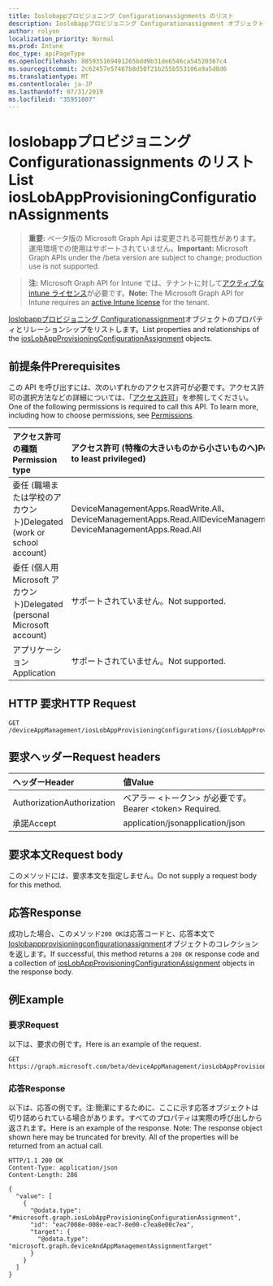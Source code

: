 ```yaml
---
title: Ioslobappプロビジョニング Configurationassignments のリスト
description: Ioslobappプロビジョニング Configurationassignment オブジェクトのプロパティとリレーションシップをリストします。
author: rolyon
localization_priority: Normal
ms.prod: Intune
doc_type: apiPageType
ms.openlocfilehash: 885935169491265bdd9b31de6546ca54520367c4
ms.sourcegitcommit: 2c62457e57467b8d50f21b255b553106a9a5d8d6
ms.translationtype: MT
ms.contentlocale: ja-JP
ms.lasthandoff: 07/31/2019
ms.locfileid: "35951807"
---
```

# <a name="list-ioslobappprovisioningconfigurationassignments"></a><span data-ttu-id="dbce8-103">Ioslobappプロビジョニング Configurationassignments のリスト</span><span class="sxs-lookup"><span data-stu-id="dbce8-103">List iosLobAppProvisioningConfigurationAssignments</span></span>

> <span data-ttu-id="dbce8-104">**重要:** ベータ版の Microsoft Graph Api は変更される可能性があります。運用環境での使用はサポートされていません。</span><span class="sxs-lookup"><span data-stu-id="dbce8-104">**Important:** Microsoft Graph APIs under the /beta version are subject to change; production use is not supported.</span></span>

> <span data-ttu-id="dbce8-105">**注:** Microsoft Graph API for Intune では、テナントに対して[アクティブな intune ライセンス](https://go.microsoft.com/fwlink/?linkid=839381)が必要です。</span><span class="sxs-lookup"><span data-stu-id="dbce8-105">**Note:** The Microsoft Graph API for Intune requires an [active Intune license](https://go.microsoft.com/fwlink/?linkid=839381) for the tenant.</span></span>

<span data-ttu-id="dbce8-106">[Ioslobappプロビジョニング Configurationassignment](../resources/intune-apps-ioslobappprovisioningconfigurationassignment.md)オブジェクトのプロパティとリレーションシップをリストします。</span><span class="sxs-lookup"><span data-stu-id="dbce8-106">List properties and relationships of the [iosLobAppProvisioningConfigurationAssignment](../resources/intune-apps-ioslobappprovisioningconfigurationassignment.md) objects.</span></span>

## <a name="prerequisites"></a><span data-ttu-id="dbce8-107">前提条件</span><span class="sxs-lookup"><span data-stu-id="dbce8-107">Prerequisites</span></span>
<span data-ttu-id="dbce8-p101">この API を呼び出すには、次のいずれかのアクセス許可が必要です。アクセス許可の選択方法などの詳細については、「[アクセス許可](/graph/permissions-reference)」を参照してください。</span><span class="sxs-lookup"><span data-stu-id="dbce8-p101">One of the following permissions is required to call this API. To learn more, including how to choose permissions, see [Permissions](/graph/permissions-reference).</span></span>

|<span data-ttu-id="dbce8-110">アクセス許可の種類</span><span class="sxs-lookup"><span data-stu-id="dbce8-110">Permission type</span></span>|<span data-ttu-id="dbce8-111">アクセス許可 (特権の大きいものから小さいものへ)</span><span class="sxs-lookup"><span data-stu-id="dbce8-111">Permissions (from most to least privileged)</span></span>|
|:---|:---|
|<span data-ttu-id="dbce8-112">委任 (職場または学校のアカウント)</span><span class="sxs-lookup"><span data-stu-id="dbce8-112">Delegated (work or school account)</span></span>|<span data-ttu-id="dbce8-113">DeviceManagementApps.ReadWrite.All、DeviceManagementApps.Read.All</span><span class="sxs-lookup"><span data-stu-id="dbce8-113">DeviceManagementApps.ReadWrite.All, DeviceManagementApps.Read.All</span></span>|
|<span data-ttu-id="dbce8-114">委任 (個人用 Microsoft アカウント)</span><span class="sxs-lookup"><span data-stu-id="dbce8-114">Delegated (personal Microsoft account)</span></span>|<span data-ttu-id="dbce8-115">サポートされていません。</span><span class="sxs-lookup"><span data-stu-id="dbce8-115">Not supported.</span></span>|
|<span data-ttu-id="dbce8-116">アプリケーション</span><span class="sxs-lookup"><span data-stu-id="dbce8-116">Application</span></span>|<span data-ttu-id="dbce8-117">サポートされていません。</span><span class="sxs-lookup"><span data-stu-id="dbce8-117">Not supported.</span></span>|

## <a name="http-request"></a><span data-ttu-id="dbce8-118">HTTP 要求</span><span class="sxs-lookup"><span data-stu-id="dbce8-118">HTTP Request</span></span>
<!-- {
  "blockType": "ignored"
}
-->
``` http
GET /deviceAppManagement/iosLobAppProvisioningConfigurations/{iosLobAppProvisioningConfigurationId}/assignments
```

## <a name="request-headers"></a><span data-ttu-id="dbce8-119">要求ヘッダー</span><span class="sxs-lookup"><span data-stu-id="dbce8-119">Request headers</span></span>
|<span data-ttu-id="dbce8-120">ヘッダー</span><span class="sxs-lookup"><span data-stu-id="dbce8-120">Header</span></span>|<span data-ttu-id="dbce8-121">値</span><span class="sxs-lookup"><span data-stu-id="dbce8-121">Value</span></span>|
|:---|:---|
|<span data-ttu-id="dbce8-122">Authorization</span><span class="sxs-lookup"><span data-stu-id="dbce8-122">Authorization</span></span>|<span data-ttu-id="dbce8-123">ベアラー &lt;トークン&gt; が必要です。</span><span class="sxs-lookup"><span data-stu-id="dbce8-123">Bearer &lt;token&gt; Required.</span></span>|
|<span data-ttu-id="dbce8-124">承諾</span><span class="sxs-lookup"><span data-stu-id="dbce8-124">Accept</span></span>|<span data-ttu-id="dbce8-125">application/json</span><span class="sxs-lookup"><span data-stu-id="dbce8-125">application/json</span></span>|

## <a name="request-body"></a><span data-ttu-id="dbce8-126">要求本文</span><span class="sxs-lookup"><span data-stu-id="dbce8-126">Request body</span></span>
<span data-ttu-id="dbce8-127">このメソッドには、要求本文を指定しません。</span><span class="sxs-lookup"><span data-stu-id="dbce8-127">Do not supply a request body for this method.</span></span>

## <a name="response"></a><span data-ttu-id="dbce8-128">応答</span><span class="sxs-lookup"><span data-stu-id="dbce8-128">Response</span></span>
<span data-ttu-id="dbce8-129">成功した場合、このメソッド`200 OK`は応答コードと、応答本文で[Ioslobappprovisioningconfigurationassignment](../resources/intune-apps-ioslobappprovisioningconfigurationassignment.md)オブジェクトのコレクションを返します。</span><span class="sxs-lookup"><span data-stu-id="dbce8-129">If successful, this method returns a `200 OK` response code and a collection of [iosLobAppProvisioningConfigurationAssignment](../resources/intune-apps-ioslobappprovisioningconfigurationassignment.md) objects in the response body.</span></span>

## <a name="example"></a><span data-ttu-id="dbce8-130">例</span><span class="sxs-lookup"><span data-stu-id="dbce8-130">Example</span></span>

### <a name="request"></a><span data-ttu-id="dbce8-131">要求</span><span class="sxs-lookup"><span data-stu-id="dbce8-131">Request</span></span>
<span data-ttu-id="dbce8-132">以下は、要求の例です。</span><span class="sxs-lookup"><span data-stu-id="dbce8-132">Here is an example of the request.</span></span>
``` http
GET https://graph.microsoft.com/beta/deviceAppManagement/iosLobAppProvisioningConfigurations/{iosLobAppProvisioningConfigurationId}/assignments
```

### <a name="response"></a><span data-ttu-id="dbce8-133">応答</span><span class="sxs-lookup"><span data-stu-id="dbce8-133">Response</span></span>
<span data-ttu-id="dbce8-p102">以下は、応答の例です。注:簡潔にするために、ここに示す応答オブジェクトは切り詰められている場合があります。すべてのプロパティは実際の呼び出しから返されます。</span><span class="sxs-lookup"><span data-stu-id="dbce8-p102">Here is an example of the response. Note: The response object shown here may be truncated for brevity. All of the properties will be returned from an actual call.</span></span>
``` http
HTTP/1.1 200 OK
Content-Type: application/json
Content-Length: 286

{
  "value": [
    {
      "@odata.type": "#microsoft.graph.iosLobAppProvisioningConfigurationAssignment",
      "id": "eac7008e-008e-eac7-8e00-c7ea8e00c7ea",
      "target": {
        "@odata.type": "microsoft.graph.deviceAndAppManagementAssignmentTarget"
      }
    }
  ]
}
```






